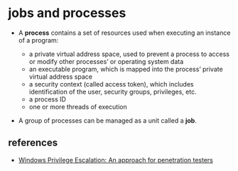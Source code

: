 # jobs and processes

- A **process** contains a set of resources used when executing an instance of a program:
  - a private virtual address space, used to prevent a process to access or
    modify other processes’ or operating system data
  - an executable program, which is mapped into the process’ private virtual
    address space
  - a security context (called access token), which includes identification of
    the user, security groups, privileges, etc.
  - a process ID
  - one or more threads of execution

- A group of processes can be managed as a unit called a **job**.

## references
- [Windows Privilege Escalation: An approach for penetration testers](https://sec-consult.com/blog/detail/windows-privilege-escalation-an-approach-for-penetration-testers/)
